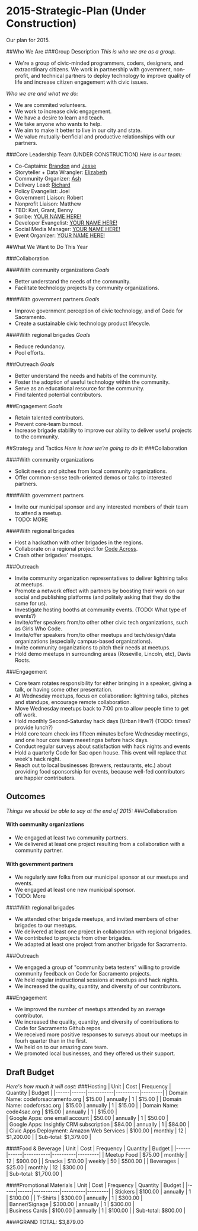 2015-Strategic-Plan (Under Construction)
===================

Our plan for 2015.

##Who We Are
###Group Description
_This is who we are as a group._
- We're a group of civic-minded programmers, coders, designers, and extraordinary citizens. We work in partnership with government, non-profit, and technical partners to deploy technology to improve quality of life and increase citizen engagement with civic issues.

_Who we are and what we do:_
- We are commited volunteers.
- We work to increase civic engagement.
- We have a desire to learn and teach.
- We take anyone who wants to help.
- We aim to make it better to live in our city and state.
- We value mutually-benficial and productive relationships with our partners.

###Core Leadership Team (UNDER CONSTRUCTION)
_Here is our team:_
* Co-Captains: [Brandon](https://github.com/bpugh143) and [Jesse](https://github.com/jesserosato)
* Storyteller + Data Wrangler: [Elizabeth](https://github.com/Elizabethcase)
* Community Organizer: [Ash](https://github.com/roughani)
* Delivery Lead: [Richard](https://github.com/rjulian)
* Policy Evangelist: Joel
* Government Liaison: Robert
* Nonprofit Liaison: Matthew
* TBD: Kari, Grant, Benny
* Scribe: [YOUR NAME HERE!](mailto:hello@codeforsacramento.org)
* Developer Evangelist: [YOUR NAME HERE!](mailto:hello@codeforsacramento.org)
* Social Media Manager: [YOUR NAME HERE!](mailto:hello@codeforsacramento.org)
* Event Organizer: [YOUR NAME HERE!](mailto:hello@codeforsacramento.org)

##What We Want to Do This Year

###Collaboration

####With community organizations
*Goals*
- Better understand the needs of the community.
- Facilitate technology projects by community organizations.

####With government partners
*Goals*
- Improve government perception of civic technology, and of Code for Sacramento.
- Create a sustainable civic technology product lifecycle.

####With regional brigades
*Goals*
- Reduce redundancy.
- Pool efforts.

###Outreach
*Goals*
- Better understand the needs and habits of the community.
- Foster the adoption of useful technology within the community.
- Serve as an educational resource for the community.
- Find talented potential contributors.

###Engagement
*Goals*
- Retain talented contributors.
- Prevent core-team burnout.
- Increase brigade stability to improve our ability to deliver useful projects to the community.

##Strategy and Tactics
_Here is how we’re going to do it:_
###Collaboration

####With community organizations
- Solicit needs and pitches from local community organizations.
- Offer common-sense tech-oriented demos or talks to interested partners.

####With government partners
- Invite our municipal sponsor and any interested members of their team to attend a meetup.
- TODO: MORE

####With regional brigades
- Host a hackathon with other brigades in the regions.
- Collaborate on a regional project for [Code Across](http://www.codeforamerica.org/events/codeacross-2015/).
- Crash other brigades' meetups.

###Outreach
- Invite community organization representatives to deliver lightning talks at meetups.
- Promote a network effect with partners by boosting their work on our social and publishing platforms (and politely asking that they do the same for us).
- Investigate hosting booths at community events. (TODO: What type of events?)
- Invite/offer speakers from/to other other civic tech organizations, such as Girls Who Code.
- Invite/offer speakers from/to other meetups and tech/design/data organizations (especially campus-based organizations).
- Invite community organizations to pitch their needs at meetups.
- Hold demo meetups in surrounding areas (Roseville, Lincoln, etc), Davis Roots.

###Engagement
- Core team rotates responsibility for either bringing in a speaker, giving a talk, or having some other presentation.
- At Wednesday meetups, focus on collaboration: lightning talks, pitches and standups, encourage remote collaboration.
- Move Wednesday meetups back to 7:00 pm to allow people time to get off work.
- Hold monthly Second-Saturday hack days (Urban Hive?) (TODO: times? provide lunch?)
- Hold core team check-ins fifteen minutes before Wednesday meetings, and one hour core team meeetingss before hack days.
- Conduct regular surveys about satisfaction with hack nights and events
- Hold a quarterly Code for Sac open house. This event will replace that week's hack night.
- Reach out to local businesses (brewers, restaurants, etc.) about providing food sponsorship for events, because well-fed contributors are happier contributors.

## Outcomes
_Things we should be able to say at the end of 2015:_
###Collaboration

#### With community organizations
- We engaged at least two community partners.
- We delivered at least one project resulting from a collaboration with a community partner.

#### With government partners
- We regularly saw folks from our municipal sponsor at our meetups and events.
- We engaged at least one new municipal sponsor.
- TODO: More

####With regional brigades
- We attended other brigade meetups, and invited members of other brigades to our meetups.
- We delivered at least one project in collaboration with regional brigades.
- We contributed to projects from other brigades.
- We adapted at least one project from another brigade for Sacramento.

###Outreach
- We engaged a group of "community beta testers" willing to provide community feedback on Code for Sacramento projects.
- We held regular instructional sessions at meetups and hack nights.
- We increased the quality, quantity, and diversity of our contributors.

###Engagement
- We improved the number of meetups attended by an average contributor.
- We increased the quality, quantity, and diversity of contributions to Code for Sacramento Github repos.
- We received more positive responses to surveys about our meetups in fourh quarter than in the first.
- We held on to our amazing core team.
- We promoted local businesses, and they offered us their support.

## Draft Budget
_Here's how much it will cost:_
###Hosting
| Unit | Cost |	Frequency |	Quantity |	Budget |
|------|------|-----------|----------|---------|
| Domain Name: codeforsacramento.org	| $15.00 |	annually |	1 |	$15.00 |
| Domain Name: codeforsac.org	| $15.00	| annually |	1 |	$15.00 |
| Domain Name: code4sac.org |	$15.00 |	annually |	1	| $15.00 |		
| Google Apps: one email account |	$50.00 |	annually |	1 |	$50.00 |	
| Google Apps: Insightly CRM subscription	| $84.00 |	annually |	1	| $84.00 |	
| Civic Apps Deployment: Amazon Web Services |	$100.00 |	monthly |	12 |	$1,200.00	|
| Sub-total:	$1,379.00	|

						
####Food & Beverage
| Unit | Cost |	Frequency |	Quantity |	Budget |
|------|------|-----------|----------|---------|
| Meetup Food	| $75.00 |	monthly |	12 |	$900.00	|
| Snacks |	$10.00 |	weekly |	50 |	$500.00	|
| Beverages |	$25.00 |	monthly	| 12 |	$300.00 |		
| Sub-total:	$1,700.00	|	
						
####Promotional Materials
| Unit | Cost |	Frequency |	Quantity |	Budget |
|------|------|-----------|----------|---------|
| Stickers | $100.00 | annually |	1 |	$100.00	|
| T-Shirts | $300.00 | annually	| 1	| $300.00 |		
| Banner/Signage | $300.00 | annually | 1 |	$300.00	|	
| Business Cards | $100.00 | annually | 1 | $100.00 |
| Sub-total:	$800.00 |
						
####GRAND TOTAL:	$3,879.00		
